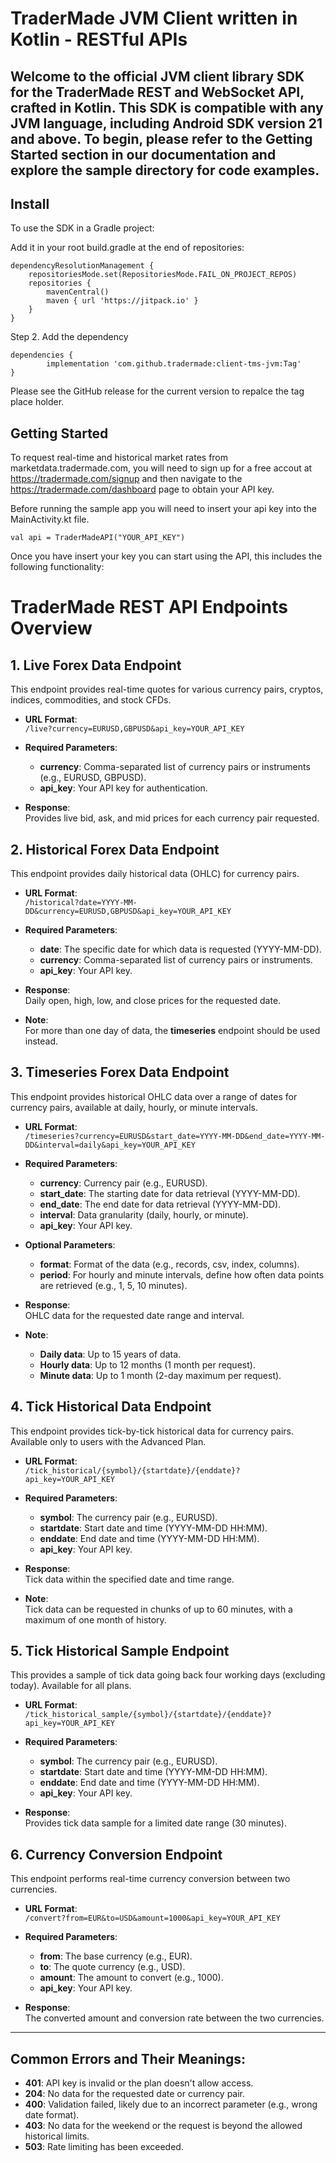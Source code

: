 # TraderMade JVM Client written in Kotlin - RESTful APIs 

## Welcome to the official JVM client library SDK for the TraderMade REST and WebSocket API, crafted in Kotlin. This SDK is compatible with any JVM language, including Android SDK version 21 and above. To begin, please refer to the Getting Started section in our documentation and explore the sample directory for code examples.


## Install

To use the SDK in a Gradle project:


Add it in your root build.gradle at the end of repositories:

	dependencyResolutionManagement {
		repositoriesMode.set(RepositoriesMode.FAIL_ON_PROJECT_REPOS)
		repositories {
			mavenCentral()
			maven { url 'https://jitpack.io' }
		}
	}
Step 2. Add the dependency

	dependencies {
	        implementation 'com.github.tradermade:client-tms-jvm:Tag'
	}


Please see the GitHub release for the current version to repalce the tag place holder.

## Getting Started

To request real-time and historical market rates from marketdata.tradermade.com, you will need to sign up for a free accout at https://tradermade.com/signup and then navigate to the https://tradermade.com/dashboard page to obtain your API key. 

Before running the sample app you will need to insert your api key into the MainActivity.kt file.

    val api = TraderMadeAPI("YOUR_API_KEY")

Once you have insert your key you can start using the API, this includes the following functionality:


# TraderMade REST API Endpoints Overview

## 1. Live Forex Data Endpoint
This endpoint provides real-time quotes for various currency pairs, cryptos, indices, commodities, and stock CFDs.

- **URL Format**:  
  `/live?currency=EURUSD,GBPUSD&api_key=YOUR_API_KEY`
  
- **Required Parameters**:  
  - **currency**: Comma-separated list of currency pairs or instruments (e.g., EURUSD, GBPUSD).
  - **api_key**: Your API key for authentication.

- **Response**:  
  Provides live bid, ask, and mid prices for each currency pair requested.

## 2. Historical Forex Data Endpoint
This endpoint provides daily historical data (OHLC) for currency pairs.

- **URL Format**:  
  `/historical?date=YYYY-MM-DD&currency=EURUSD,GBPUSD&api_key=YOUR_API_KEY`
  
- **Required Parameters**:  
  - **date**: The specific date for which data is requested (YYYY-MM-DD).
  - **currency**: Comma-separated list of currency pairs or instruments.
  - **api_key**: Your API key.

- **Response**:  
  Daily open, high, low, and close prices for the requested date.

- **Note**:  
  For more than one day of data, the **timeseries** endpoint should be used instead.

## 3. Timeseries Forex Data Endpoint
This endpoint provides historical OHLC data over a range of dates for currency pairs, available at daily, hourly, or minute intervals.

- **URL Format**:  
  `/timeseries?currency=EURUSD&start_date=YYYY-MM-DD&end_date=YYYY-MM-DD&interval=daily&api_key=YOUR_API_KEY`
  
- **Required Parameters**:  
  - **currency**: Currency pair (e.g., EURUSD).
  - **start_date**: The starting date for data retrieval (YYYY-MM-DD).
  - **end_date**: The end date for data retrieval (YYYY-MM-DD).
  - **interval**: Data granularity (daily, hourly, or minute).
  - **api_key**: Your API key.

- **Optional Parameters**:  
  - **format**: Format of the data (e.g., records, csv, index, columns).
  - **period**: For hourly and minute intervals, define how often data points are retrieved (e.g., 1, 5, 10 minutes).

- **Response**:  
  OHLC data for the requested date range and interval.

- **Note**:  
  - **Daily data**: Up to 15 years of data.  
  - **Hourly data**: Up to 12 months (1 month per request).  
  - **Minute data**: Up to 1 month (2-day maximum per request).

## 4. Tick Historical Data Endpoint
This endpoint provides tick-by-tick historical data for currency pairs. Available only to users with the Advanced Plan.

- **URL Format**:  
  `/tick_historical/{symbol}/{startdate}/{enddate}?api_key=YOUR_API_KEY`
  
- **Required Parameters**:  
  - **symbol**: The currency pair (e.g., EURUSD).
  - **startdate**: Start date and time (YYYY-MM-DD HH:MM).
  - **enddate**: End date and time (YYYY-MM-DD HH:MM).
  - **api_key**: Your API key.

- **Response**:  
  Tick data within the specified date and time range.

- **Note**:  
  Tick data can be requested in chunks of up to 60 minutes, with a maximum of one month of history.

## 5. Tick Historical Sample Endpoint
This provides a sample of tick data going back four working days (excluding today). Available for all plans.

- **URL Format**:  
  `/tick_historical_sample/{symbol}/{startdate}/{enddate}?api_key=YOUR_API_KEY`
  
- **Required Parameters**:  
  - **symbol**: The currency pair (e.g., EURUSD).
  - **startdate**: Start date and time (YYYY-MM-DD HH:MM).
  - **enddate**: End date and time (YYYY-MM-DD HH:MM).
  - **api_key**: Your API key.

- **Response**:  
  Provides tick data sample for a limited date range (30 minutes).

## 6. Currency Conversion Endpoint
This endpoint performs real-time currency conversion between two currencies.

- **URL Format**:  
  `/convert?from=EUR&to=USD&amount=1000&api_key=YOUR_API_KEY`
  
- **Required Parameters**:  
  - **from**: The base currency (e.g., EUR).
  - **to**: The quote currency (e.g., USD).
  - **amount**: The amount to convert (e.g., 1000).
  - **api_key**: Your API key.

- **Response**:  
  The converted amount and conversion rate between the two currencies.

---

## Common Errors and Their Meanings:
- **401**: API key is invalid or the plan doesn't allow access.
- **204**: No data for the requested date or currency pair.
- **400**: Validation failed, likely due to an incorrect parameter (e.g., wrong date format).
- **403**: No data for the weekend or the request is beyond the allowed historical limits.
- **503**: Rate limiting has been exceeded.











